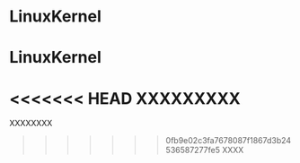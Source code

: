 # LinuxKernel
# LinuxKernel
<<<<<<< HEAD
XXXXXXXXX
=======
XXXXXXXX
>>>>>>> 0fb9e02c3fa7678087f1867d3b24536587277fe5
XXXX